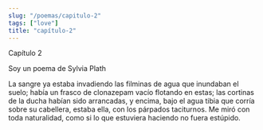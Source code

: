 ```yaml
---
slug: "/poemas/capitulo-2"
tags: ["love"]
title: "capítulo-2"
---
```

Capítulo 2

Soy un poema de Sylvia Plath

La sangre ya estaba invadiendo las filminas de agua que inundaban el suelo; había un frasco de clonazepam vacío flotando en estas; las cortinas de la ducha habían sido arrancadas, y encima, bajo el agua tibia que corría sobre su cabellera, estaba ella, con los párpados taciturnos. Me miró con toda naturalidad, como si lo que estuviera haciendo no fuera estúpido.